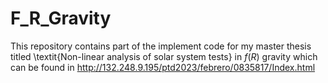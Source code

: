 # F_R_Gravity

This repository contains part of the implement code for my master thesis titled \textit{Non-linear analysis of solar system tests} in $f(R)$ gravity which can be found in  http://132.248.9.195/ptd2023/febrero/0835817/Index.html
